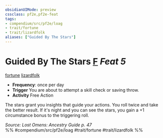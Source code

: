 ```yaml
---
obsidianUIMode: preview
cssclass: pf2e,pf2e-feat
tags:
- compendium/src/pf2e/loag
- trait/fortune
- trait/lizardfolk
aliases: ["Guided By The Stars"]
---
```

# Guided By The Stars  [F](../../rules/core-rulebook/chapter-9-playing-the-game.md#Actions "Free Action") *Feat 5*  
[fortune](../../rules/traits/fortune.md)  [lizardfolk](../../rules/traits/lizardfolk-b1.md)  

- **Frequency**: once per day
- **Trigger** You are about to attempt a skill check or saving throw.
- **Activity** Free Action

The stars grant you insights that guide your actions. You roll twice and take the better result. If it's night and you can see the stars, you gain a +1 circumstance bonus to the triggering roll.

*Source: Lost Omens: Ancestry Guide p. 47*  
%% #compendium/src/pf2e/loag #trait/fortune #trait/lizardfolk %%